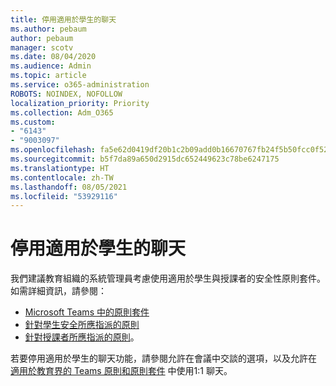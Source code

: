 ```yaml
---
title: 停用適用於學生的聊天
ms.author: pebaum
author: pebaum
manager: scotv
ms.date: 08/04/2020
ms.audience: Admin
ms.topic: article
ms.service: o365-administration
ROBOTS: NOINDEX, NOFOLLOW
localization_priority: Priority
ms.collection: Adm_O365
ms.custom:
- "6143"
- "9003097"
ms.openlocfilehash: fa5e62d0419df20b1c2b09add0b16670767fb24f5b50fcc0f5246fa48299f07b
ms.sourcegitcommit: b5f7da89a650d2915dc652449623c78be6247175
ms.translationtype: HT
ms.contentlocale: zh-TW
ms.lasthandoff: 08/05/2021
ms.locfileid: "53929116"
---
```

# <a name="disable-chat-for-students"></a>停用適用於學生的聊天

我們建議教育組織的系統管理員考慮使用適用於學生與授課者的安全性原則套件。如需詳細資訊，請參閱：

- [Microsoft Teams 中的原則套件](https://docs.microsoft.com/microsoftteams/policy-packages-edu#policy-packages-in-microsoft-teams)
- [針對學生安全所應指派的原則](https://docs.microsoft.com/microsoftteams/policy-packages-edu#policies-that-should-be-assigned-for-student-safety)
- [針對授課者所應指派的原則](https://docs.microsoft.com/microsoftteams/policy-packages-edu#policies-that-should-be-assigned-for-educators)。 

若要停用適用於學生的聊天功能，請參閱允許在會議中交談的選項，以及允許在 [ 適用於教育界的 Teams 原則和原則套件](https://docs.microsoft.com/microsoftteams/policy-packages-edu) 中使用1:1 聊天。